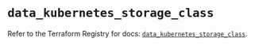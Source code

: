 # `data_kubernetes_storage_class`

Refer to the Terraform Registry for docs: [`data_kubernetes_storage_class`](https://registry.terraform.io/providers/hashicorp/kubernetes/2.30.0/docs/data-sources/storage_class).
